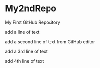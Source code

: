 # My2ndRepo
My First GitHub Repository

add a line of text

add a second line of text from GitHub editor

add a 3rd line of text

add 4th line of text
